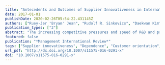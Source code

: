 ```yaml
---
title: "Antecedents and Outcomes of Supplier Innovativeness in International Customer-Supplier Relationships: The Role of Knowledge Distance"
date: 2017-01-01
publishDate: 2020-02-26T05:54:22.431145Z
authors: ["Ruey-Jer 'Bryan' Jean", "Rudolf R. Sinkovics", "Daekwan Kim"]
publication_types: ["2"]
abstract: "The increasing competitive pressures and speed of R&D and product innovation is prompting many multinational enterprise customers to outsource their core activities to suppliers. Despite organizational challenges due to cultural and physical separation from their partners, these are now charged with supplier-driven innovation. This study looks at key drivers of supplier innovativeness, examines the role of cross-national differences in shaping supplier innovativeness and examines the impact of this dimension on relationship performance in international customer–supplier relationships. Our findings from a large-scale survey of Taiwanese electronics suppliers provide evidence of the contribution of antecedents such as customer orientation, customer control and technological uncertainty to the enhancement of supplier innovativeness. Innovativeness contributes to increased customer dependence and improves relationship performance. Differences in knowledge bases stemming from different institutions are also tested in this study; we find that knowledge distance may be detrimental to the innovativeness-performance link in international exchange relationships."
featured: false
publication: "*Management International Review*"
tags: ["Supplier innovativeness", "Dependence", "Customer orientation", "Knowledge distance", "Relationship performance"]
url_pdf: "http://dx.doi.org/10.1007/s11575-016-0291-x"
doi: "10.1007/s11575-016-0291-x"
---
```


